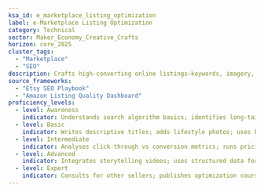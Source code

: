 ```yaml
---
ksa_id: e_marketplace_listing_optimization
label: e-Marketplace Listing Optimization
category: Technical
sector: Maker_Economy_Creative_Crafts
horizon: core_2025
cluster_tags:
  - "Marketplace"
  - "SEO"
description: Crafts high-converting online listings—keywords, imagery, descriptions—for platforms like Etsy, Shopify, or Instagram Shops.
source_frameworks:
  - "Etsy SEO Playbook"
  - "Amazon Listing Quality Dashboard"
proficiency_levels:
  - level: Awareness
    indicator: Understands search algorithm basics; identifies long-tail keywords; uploads basic photos and descriptions.
  - level: Basic
    indicator: Writes descriptive titles; adds lifestyle photos; uses keywords, accuarate tags, and shipping profiles effectively.
  - level: Intermediate
    indicator: Analyses click-through vs conversion metrics; runs pricing tests; updates seasonally; A/B tests photos, titles.
  - level: Advanced
    indicator: Integrates storytelling videos; uses structured data for rich pins; attains ★4.9 rating; leverages social proof.
  - level: Expert
    indicator: Consults for other sellers; publishes optimization course; influences marketplace updates; automates listing feeds across marketplaces; mentors sellers.
---
```

